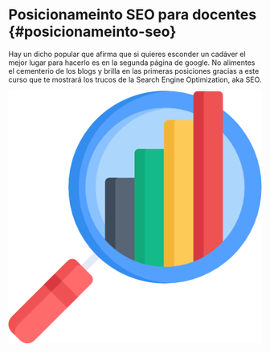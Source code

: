 # Posicionameinto SEO para docentes {#posicionameinto-seo}

Hay un dicho popular que afirma que si quieres esconder un cadáver el mejor lugar para hacerlo es en la segunda página de google. No alimentes el cementerio de los blogs y brilla en las primeras posiciones gracias a este curso que te mostrará los trucos de la Search Engine Optimization, aka SEO.

![icono-curso](/img/analytics.png)

